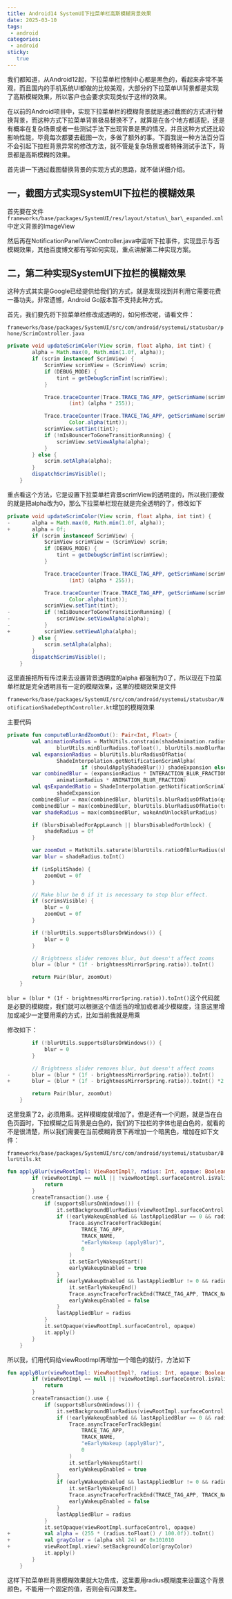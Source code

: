 ```yaml
---
title: Android14 SystemUI下拉菜单栏高斯模糊背景效果
date: 2025-03-10
tags:
 - android
categories: 
 - android
sticky: 
   true
---
```


我们都知道，从Android12起，下拉菜单栏控制中心都是黑色的，看起来非常不美观，而且国内的手机系统UI都做的比较美观，大部分的下拉菜单UI背景都是实现了高斯模糊效果，所以客户也会要求实现类似于这样的效果。

在以前的Android项目中，实现下拉菜单栏的模糊背景就是通过截图的方式进行替换背景，而这种方式下拉菜单背景极易替换不了，就算是在各个地方都适配，还是有概率在复杂场景或者一些测试手法下出现背景是黑的情况，并且这种方式还比较影响性能，毕竟每次都要去截图一次，多做了额外的事。下面我说一种方法百分百不会引起下拉栏背景异常的修改方法，就不管是复杂场景或者特殊测试手法下，背景都是高斯模糊的效果。

首先讲一下通过截图替换背景的实现方式的思路，就不做详细介绍。

## 一，截图方式实现SystemUI下拉栏的模糊效果

首先要在文件`frameworks/base/packages/SystemUI/res/layout/status\_bar\_expanded.xml`中定义背景的ImageView

然后再在NotificationPanelViewController.java中监听下拉事件，实现显示与否模糊效果，其他百度博文都有写如何实现，重点讲解第二种实现方案。

## 二，第二种实现SystemUI下拉栏的模糊效果

这种方式其实是Google已经提供给我们的方式，就是发现找到并利用它需要花费一番功夫。非常遗憾，Android Go版本暂不支持此种方式。

首先，我们要先将下拉菜单栏修改成透明的，如何修改呢，请看文件：

`frameworks/base/packages/SystemUI/src/com/android/systemui/statusbar/phone/ScrimController.java`

```java
private void updateScrimColor(View scrim, float alpha, int tint) {
        alpha = Math.max(0, Math.min(1.0f, alpha));
        if (scrim instanceof ScrimView) {
            ScrimView scrimView = (ScrimView) scrim;
            if (DEBUG_MODE) {
                tint = getDebugScrimTint(scrimView);
            }

            Trace.traceCounter(Trace.TRACE_TAG_APP, getScrimName(scrimView) + "_alpha",
                    (int) (alpha * 255));

            Trace.traceCounter(Trace.TRACE_TAG_APP, getScrimName(scrimView) + "_tint",
                    Color.alpha(tint));
            scrimView.setTint(tint);
            if (!mIsBouncerToGoneTransitionRunning) {
                scrimView.setViewAlpha(alpha);
            }
        } else {
            scrim.setAlpha(alpha);
        }
        dispatchScrimsVisible();
    }
```

重点看这个方法，它是设置下拉菜单栏背景scrimView的透明度的，所以我们要做的就是把alpha改为0，那么下拉菜单栏现在就是完全透明的了，修改如下

```java
private void updateScrimColor(View scrim, float alpha, int tint) {
-       alpha = Math.max(0, Math.min(1.0f, alpha));
+       alpha = 0f;
        if (scrim instanceof ScrimView) {
            ScrimView scrimView = (ScrimView) scrim;
            if (DEBUG_MODE) {
                tint = getDebugScrimTint(scrimView);
            }

            Trace.traceCounter(Trace.TRACE_TAG_APP, getScrimName(scrimView) + "_alpha",
                    (int) (alpha * 255));

            Trace.traceCounter(Trace.TRACE_TAG_APP, getScrimName(scrimView) + "_tint",
                    Color.alpha(tint));
            scrimView.setTint(tint);
-           if (!mIsBouncerToGoneTransitionRunning) {
-               scrimView.setViewAlpha(alpha);
-           }
+           scrimView.setViewAlpha(alpha);
        } else {
            scrim.setAlpha(alpha);
        }
        dispatchScrimsVisible();
    }
```

这里直接把所有传过来去设置背景透明度的alpha 都强制为0了，所以现在下拉菜单栏就是完全透明且有一定的模糊效果，这里的模糊效果是文件

`frameworks/base/packages/SystemUI/src/com/android/systemui/statusbar/NotificationShadeDepthController.kt`增加的模糊效果

主要代码

```kotlin
private fun computeBlurAndZoomOut(): Pair<Int, Float> {
        val animationRadius = MathUtils.constrain(shadeAnimation.radius,
                blurUtils.minBlurRadius.toFloat(), blurUtils.maxBlurRadius.toFloat())
        val expansionRadius = blurUtils.blurRadiusOfRatio(
                ShadeInterpolation.getNotificationScrimAlpha(
                        if (shouldApplyShadeBlur()) shadeExpansion else 0f))
        var combinedBlur = (expansionRadius * INTERACTION_BLUR_FRACTION +
                animationRadius * ANIMATION_BLUR_FRACTION)
        val qsExpandedRatio = ShadeInterpolation.getNotificationScrimAlpha(qsPanelExpansion) *
                shadeExpansion
        combinedBlur = max(combinedBlur, blurUtils.blurRadiusOfRatio(qsExpandedRatio))
        combinedBlur = max(combinedBlur, blurUtils.blurRadiusOfRatio(transitionToFullShadeProgress))
        var shadeRadius = max(combinedBlur, wakeAndUnlockBlurRadius)

        if (blursDisabledForAppLaunch || blursDisabledForUnlock) {
            shadeRadius = 0f
        }

        var zoomOut = MathUtils.saturate(blurUtils.ratioOfBlurRadius(shadeRadius))
        var blur = shadeRadius.toInt()

        if (inSplitShade) {
            zoomOut = 0f
        }

        // Make blur be 0 if it is necessary to stop blur effect.
        if (scrimsVisible) {
            blur = 0
            zoomOut = 0f
        }

        if (!blurUtils.supportsBlursOnWindows()) {
            blur = 0
        }

        // Brightness slider removes blur, but doesn't affect zooms
        blur = (blur * (1f - brightnessMirrorSpring.ratio)).toInt()

        return Pair(blur, zoomOut)
    }
```

`blur = (blur * (1f - brightnessMirrorSpring.ratio)).toInt()`这个代码就是必要的模糊度，我们就可以根据这个值适当的增加或者减少模糊度，注意这里增加或减少一定要用乘的方式，比如当前我就是用乘

修改如下：

```kotlin
        if (!blurUtils.supportsBlursOnWindows()) {
            blur = 0
        }

        // Brightness slider removes blur, but doesn't affect zooms
-       blur = (blur * (1f - brightnessMirrorSpring.ratio)).toInt()
+       blur = (blur * (1f - brightnessMirrorSpring.ratio)).toInt() *2

        return Pair(blur, zoomOut)
    }
```

这里我乘了2，必须用乘。这样模糊度就增加了。但是还有一个问题，就是当在白色页面时，下拉模糊之后背景是白色的，我们的下拉栏的字体也是白色的，就看的不是很清楚，所以我们需要在当前模糊背景下再增加一个暗黑色，增加在如下文件：

`frameworks/base/packages/SystemUI/src/com/android/systemui/statusbar/BlurUtils.kt`

```kotlin
fun applyBlur(viewRootImpl: ViewRootImpl?, radius: Int, opaque: Boolean) {
        if (viewRootImpl == null || !viewRootImpl.surfaceControl.isValid) {
            return
        }
        createTransaction().use {
            if (supportsBlursOnWindows()) {
                it.setBackgroundBlurRadius(viewRootImpl.surfaceControl, radius)
                if (!earlyWakeupEnabled && lastAppliedBlur == 0 && radius != 0) {
                    Trace.asyncTraceForTrackBegin(
                        TRACE_TAG_APP,
                        TRACK_NAME,
                        "eEarlyWakeup (applyBlur)",
                        0
                    )
                    it.setEarlyWakeupStart()
                    earlyWakeupEnabled = true
                }
                if (earlyWakeupEnabled && lastAppliedBlur != 0 && radius == 0) {
                    it.setEarlyWakeupEnd()
                    Trace.asyncTraceForTrackEnd(TRACE_TAG_APP, TRACK_NAME, 0)
                    earlyWakeupEnabled = false
                }
                lastAppliedBlur = radius
            }
            it.setOpaque(viewRootImpl.surfaceControl, opaque)
            it.apply()
        }
    }
```

所以我，们用代码给viewRootImpl再增加一个暗色的就行，方法如下

```kotlin
fun applyBlur(viewRootImpl: ViewRootImpl?, radius: Int, opaque: Boolean) {
        if (viewRootImpl == null || !viewRootImpl.surfaceControl.isValid) {
            return
        }
        createTransaction().use {
            if (supportsBlursOnWindows()) {
                it.setBackgroundBlurRadius(viewRootImpl.surfaceControl, radius)
                if (!earlyWakeupEnabled && lastAppliedBlur == 0 && radius != 0) {
                    Trace.asyncTraceForTrackBegin(
                        TRACE_TAG_APP,
                        TRACK_NAME,
                        "eEarlyWakeup (applyBlur)",
                        0
                    )
                    it.setEarlyWakeupStart()
                    earlyWakeupEnabled = true
                }
                if (earlyWakeupEnabled && lastAppliedBlur != 0 && radius == 0) {
                    it.setEarlyWakeupEnd()
                    Trace.asyncTraceForTrackEnd(TRACE_TAG_APP, TRACK_NAME, 0)
                    earlyWakeupEnabled = false
                }
                lastAppliedBlur = radius
            }
            it.setOpaque(viewRootImpl.surfaceControl, opaque)
+           val alpha = (255 * (radius.toFloat() / 100.0f)).toInt()
+           val grayColor = (alpha shl 24) or 0x101010
+           viewRootImpl.view?.setBackgroundColor(grayColor)
            it.apply()
        }
    }
```

这样下拉菜单栏背景模糊效果就大功告成，这里要用radius模糊度来设置这个背景颜色，不能用一个固定的值，否则会有闪屏发生。
